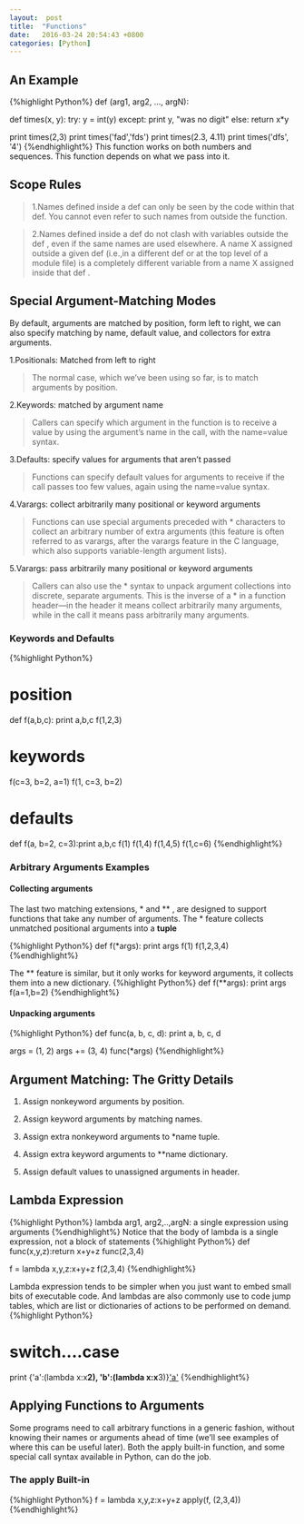 ```yaml
---
layout:  post
title:  "Functions"
date:	2016-03-24 20:54:43 +0800
categories: [Python]
---
```

## An Example

{%highlight Python%}
def <name>(arg1, arg2, ..., argN):
    <statement>

def times(x, y):
    try:
        y = int(y)
    except:
        print y, "was no digit"
    else:
        return x*y

print times(2,3)
print times('fad','fds')
print times(2.3, 4.11)
print times('dfs', '4')
{%endhighlight%}
This function works on both numbers and sequences. This function depends on what we pass into it.

## Scope Rules
>1.Names defined inside a def can only be seen by the code within that def. You cannot even refer to such names from outside the function.

>2.Names defined inside a def do not clash with variables outside the def , even if the same names are used elsewhere. A name X assigned outside a given def (i.e.,in a different def or at the top level of a module file) is a completely different variable from a name X assigned inside that def .

## Special Argument-Matching Modes
By default, arguments are matched by position, form left to right, we can also specify matching by name, default value, and collectors for extra arguments.

1.Positionals: Matched from left to right
> The normal case, which we’ve been using so far, is to match arguments by position.

2.Keywords: matched by argument name
>Callers can specify which argument in the function is to receive a value by using the argument’s name in the call, with the name=value syntax.

3.Defaults: specify values for arguments that aren’t passed
>Functions can specify default values for arguments to receive if the call passes too few values, again using the name=value syntax.

4.Varargs: collect arbitrarily many positional or keyword arguments
>Functions can use special arguments preceded with * characters to collect an arbitrary number of extra arguments (this feature is often referred to as varargs, after the varargs feature in the C language, which also supports variable-length argument lists).

5.Varargs: pass arbitrarily many positional or keyword arguments
>Callers can also use the * syntax to unpack argument collections into discrete, separate arguments. This is the inverse of a * in a function header—in the header it means collect arbitrarily many arguments, while in the call it means pass arbitrarily many arguments.

### Keywords and Defaults

{%highlight Python%}
# position
def f(a,b,c): print a,b,c
f(1,2,3)

# keywords
f(c=3, b=2, a=1)
f(1, c=3, b=2)

# defaults
def f(a, b=2, c=3):print a,b,c
f(1)
f(1,4)
f(1,4,5)
f(1,c=6)
{%endhighlight%}

### Arbitrary Arguments Examples

#### Collecting arguments
The last two matching extensions, * and ** , are designed to support functions that take any number of arguments.
The * feature collects unmatched positional arguments into a **tuple**

{%highlight Python%}
def f(*args): print args
f(1)
f(1,2,3,4)
{%endhighlight%}

The ** feature is similar, but it only works for keyword arguments, it collects them into a new dictionary.
{%highlight Python%}
def f(**args): print args
f(a=1,b=2)
{%endhighlight%}

#### Unpacking arguments
{%highlight Python%}
def func(a, b, c, d): print a, b, c, d

args = (1, 2)
args += (3, 4)
func(*args)
{%endhighlight%}

## Argument Matching: The Gritty Details
1. Assign nonkeyword arguments by position.

2. Assign keyword arguments by matching names.

3. Assign extra nonkeyword arguments to *name tuple.

4. Assign extra keyword arguments to **name dictionary.

5. Assign default values to unassigned arguments in header.

## Lambda Expression
{%highlight Python%}
lambda arg1, arg2,..,argN: a single expression using arguments
{%endhighlight%}
Notice that the body of lambda is a single expression, not a block of statements
{%highlight Python%}
def func(x,y,z):return x+y+z
func(2,3,4)

f = lambda x,y,z:x+y+z
f(2,3,4)
{%endhighlight%}

Lambda expression tends to be simpler when you just want to embed small bits of executable code. And lambdas are also commonly use to code jump tables, which are list or dictionaries of actions to be performed on demand.
{%highlight Python%}
# switch....case
print {'a':(lambda x:x**2),
 'b':(lambda x:x**3)}['a'](5)
{%endhighlight%}

## Applying Functions to Arguments
Some programs need to call arbitrary functions in a generic fashion, without knowing their names or arguments ahead of time (we’ll see examples of where this can be useful later). Both the apply built-in function, and some special call syntax available in Python, can do the job.

### The apply Built-in
{%highlight Python%}
f = lambda x,y,z:x+y+z
apply(f, (2,3,4))
{%endhighlight%}